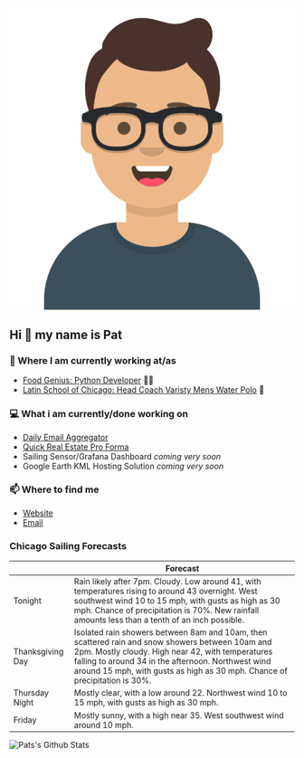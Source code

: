 [![Social banner for p-j-falconer](https://raw.githubusercontent.com/P-J-FALCONER/P-J-FALCONER/master/assets/avataaars.svg)](https://patfalconer.com/)
## Hi :wave: my name is Pat

### 💼 Where I am currently working at/as
- [Food Genius: Python Developer](https://getfoodgenius.com/) 🍔🐍
- [Latin School of Chicago: Head Coach Varisty Mens Water Polo](https://www.latinschool.org/) 🤽


### 💻 What i am currently/done working on
 - [Daily Email Aggregator](https://github.com/P-J-FALCONER/dott_daily_mail)
 - [Quick Real Estate Pro Forma](https://github.com/P-J-FALCONER/henry)
 - Sailing Sensor/Grafana Dashboard *coming very soon*
 - Google Earth KML Hosting Solution *coming very soon*

### 📫 Where to find me
 - [Website](https://patfalconer.com/)
 - [Email](mailto:patrick.j.falconer@gmail.com)


### Chicago Sailing Forecasts
|   | Forecast  |
|---|---|
| Tonight | Rain likely after 7pm. Cloudy. Low around 41, with temperatures rising to around 43 overnight. West southwest wind 10 to 15 mph, with gusts as high as 30 mph. Chance of precipitation is 70%. New rainfall amounts less than a tenth of an inch possible. |
| Thanksgiving Day | Isolated rain showers between 8am and 10am, then scattered rain and snow showers between 10am and 2pm. Mostly cloudy. High near 42, with temperatures falling to around 34 in the afternoon. Northwest wind around 15 mph, with gusts as high as 30 mph. Chance of precipitation is 30%. |
| Thursday Night | Mostly clear, with a low around 22. Northwest wind 10 to 15 mph, with gusts as high as 30 mph. |
| Friday | Mostly sunny, with a high near 35. West southwest wind around 10 mph. |

![Pats's Github Stats](https://github-readme-stats.vercel.app/api?username=p-j-falconer&show_icons=true&theme=radical)
